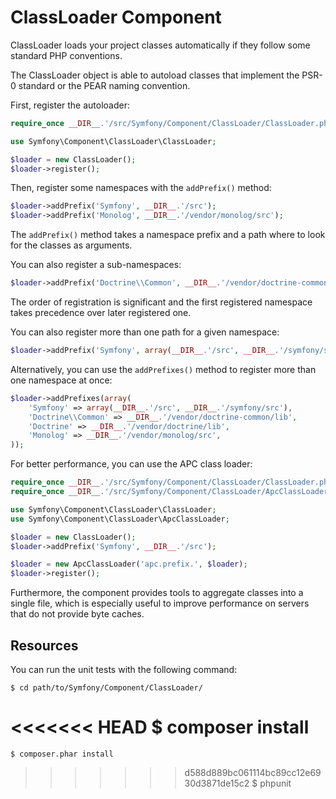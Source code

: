 ClassLoader Component
=====================

ClassLoader loads your project classes automatically if they follow some
standard PHP conventions.

The ClassLoader object is able to autoload classes that implement the PSR-0
standard or the PEAR naming convention.

First, register the autoloader:

```php
require_once __DIR__.'/src/Symfony/Component/ClassLoader/ClassLoader.php';

use Symfony\Component\ClassLoader\ClassLoader;

$loader = new ClassLoader();
$loader->register();
```

Then, register some namespaces with the `addPrefix()` method:

```php
$loader->addPrefix('Symfony', __DIR__.'/src');
$loader->addPrefix('Monolog', __DIR__.'/vendor/monolog/src');
```

The `addPrefix()` method takes a namespace prefix and a path where to
look for the classes as arguments.

You can also register a sub-namespaces:

```php
$loader->addPrefix('Doctrine\\Common', __DIR__.'/vendor/doctrine-common/lib');
```

The order of registration is significant and the first registered namespace
takes precedence over later registered one.

You can also register more than one path for a given namespace:

```php
$loader->addPrefix('Symfony', array(__DIR__.'/src', __DIR__.'/symfony/src'));
```

Alternatively, you can use the `addPrefixes()` method to register more
than one namespace at once:

```php
$loader->addPrefixes(array(
    'Symfony' => array(__DIR__.'/src', __DIR__.'/symfony/src'),
    'Doctrine\\Common' => __DIR__.'/vendor/doctrine-common/lib',
    'Doctrine' => __DIR__.'/vendor/doctrine/lib',
    'Monolog' => __DIR__.'/vendor/monolog/src',
));
```

For better performance, you can use the APC class loader:

```php
require_once __DIR__.'/src/Symfony/Component/ClassLoader/ClassLoader.php';
require_once __DIR__.'/src/Symfony/Component/ClassLoader/ApcClassLoader.php';

use Symfony\Component\ClassLoader\ClassLoader;
use Symfony\Component\ClassLoader\ApcClassLoader;

$loader = new ClassLoader();
$loader->addPrefix('Symfony', __DIR__.'/src');

$loader = new ApcClassLoader('apc.prefix.', $loader);
$loader->register();
```

Furthermore, the component provides tools to aggregate classes into a single
file, which is especially useful to improve performance on servers that do not
provide byte caches.

Resources
---------

You can run the unit tests with the following command:

    $ cd path/to/Symfony/Component/ClassLoader/
<<<<<<< HEAD
    $ composer install
=======
    $ composer.phar install
>>>>>>> d588d889bc061114bc89cc12e6930d3871de15c2
    $ phpunit
